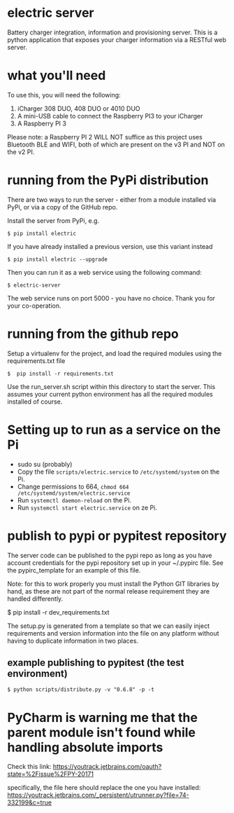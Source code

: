 # electric server
Battery charger integration, information and provisioning server.  This is a python application
that exposes your charger information via a RESTful web server.

# what you'll need
To use this, you will need the following:
1. iCharger 308 DUO, 408 DUO or 4010 DUO
1. A mini-USB cable to connect the Raspberry PI3 to your iCharger 
1. A Raspberry PI 3

Please note: a Raspberry PI 2 WILL NOT suffice as this project uses Bluetooth BLE and WIFI, both
of which are present on the v3 PI and NOT on the v2 PI.

# running from the PyPi distribution
There are two ways to run the server - either from a module installed via PyPi, or via a
copy of the GitHub repo.

Install the server from PyPi, e.g.

    $ pip install electric

If you have already installed a previous version, use this variant instead

    $ pip install electric --upgrade

Then you can run it as a web service using the following command:

    $ electric-server

The web service runs on port 5000 - you have no choice.  Thank you for your co-operation.

# running from the github repo
Setup a virtualenv for the project, and load the required modules using the requirements.txt file

    $  pip install -r requirements.txt

Use the run_server.sh script within this directory to start the server.  This assumes your current python
environment has all the required modules installed of course.

# Setting up to run as a service on the Pi
- sudo su (probably)
- Copy the file `scripts/electric.service` to `/etc/systemd/system` on the Pi.
- Change permissions to 664, `chmod 664 /etc/systemd/system/electric.service`
- Run `systemctl daemon-reload` on the Pi.
- Run `systemctl start electric.service` on ze Pi.

# publish to pypi or pypitest repository
The server code can be published to the pypi repo as long as you have account credentials for the pypi
repository set up in your ~/.pypirc file.  See the pypirc_template for an example of this file. 

Note: for this to work properly you must install the Python GIT libraries by hand, as these are not
part of the normal release requirement they are handled differently.

  $ pip install -r dev_requirements.txt

The setup.py is generated from a template so that we can easily inject requirements and version information
into the file on any platform without having to duplicate information in two places. 

## example publishing to pypitest (the test environment)

    $ python scripts/distribute.py -v "0.6.8" -p -t
    
# PyCharm is warning me that the parent module isn't found while handling absolute imports
Check this link: https://youtrack.jetbrains.com/oauth?state=%2Fissue%2FPY-20171

specifically, the file here should replace the one you have installed: 
https://youtrack.jetbrains.com/_persistent/utrunner.py?file=74-332199&c=true
